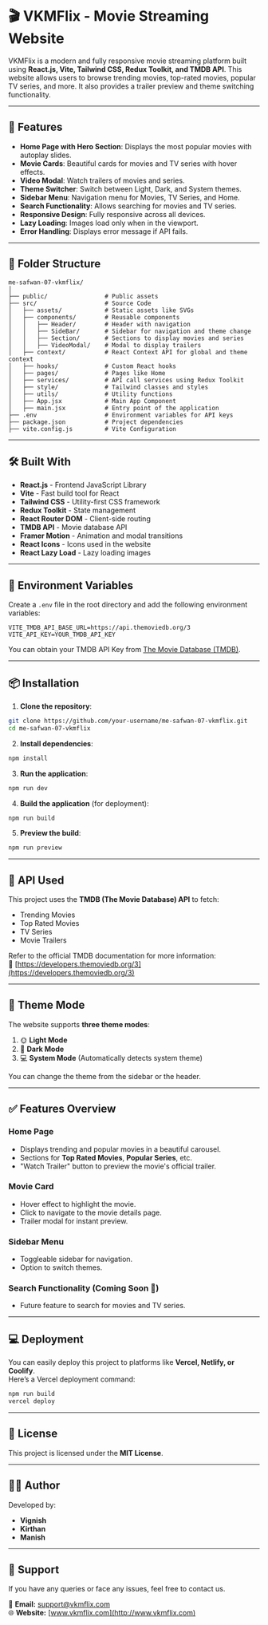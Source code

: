 # 🎬 VKMFlix - Movie Streaming Website

VKMFlix is a modern and fully responsive movie streaming platform built using **React.js, Vite, Tailwind CSS, Redux Toolkit, and TMDB API**. This website allows users to browse trending movies, top-rated movies, popular TV series, and more. It also provides a trailer preview and theme switching functionality.

---

## 🚀 Features
- **Home Page with Hero Section**: Displays the most popular movies with autoplay slides.
- **Movie Cards**: Beautiful cards for movies and TV series with hover effects.
- **Video Modal**: Watch trailers of movies and series.
- **Theme Switcher**: Switch between Light, Dark, and System themes.
- **Sidebar Menu**: Navigation menu for Movies, TV Series, and Home.
- **Search Functionality**: Allows searching for movies and TV series.
- **Responsive Design**: Fully responsive across all devices.
- **Lazy Loading**: Images load only when in the viewport.
- **Error Handling**: Displays error message if API fails.

---

## 📁 Folder Structure
```
me-safwan-07-vkmflix/
│
├── public/                # Public assets
├── src/                   # Source Code
│   ├── assets/            # Static assets like SVGs
│   ├── components/        # Reusable components
│   │   ├── Header/        # Header with navigation
│   │   ├── SideBar/       # Sidebar for navigation and theme change
│   │   ├── Section/       # Sections to display movies and series
│   │   ├── VideoModal/    # Modal to display trailers
│   ├── context/           # React Context API for global and theme context
│   ├── hooks/             # Custom React hooks
│   ├── pages/             # Pages like Home
│   ├── services/          # API call services using Redux Toolkit
│   ├── style/             # Tailwind classes and styles
│   ├── utils/             # Utility functions
│   ├── App.jsx            # Main App Component
│   ├── main.jsx           # Entry point of the application
├── .env                   # Environment variables for API keys
├── package.json           # Project dependencies
├── vite.config.js         # Vite Configuration
```

---

## 🛠 Built With
- **React.js** - Frontend JavaScript Library
- **Vite** - Fast build tool for React
- **Tailwind CSS** - Utility-first CSS framework
- **Redux Toolkit** - State management
- **React Router DOM** - Client-side routing
- **TMDB API** - Movie database API
- **Framer Motion** - Animation and modal transitions
- **React Icons** - Icons used in the website
- **React Lazy Load** - Lazy loading images

---

## 📜 Environment Variables
Create a `.env` file in the root directory and add the following environment variables:

```
VITE_TMDB_API_BASE_URL=https://api.themoviedb.org/3
VITE_API_KEY=YOUR_TMDB_API_KEY
```

You can obtain your TMDB API Key from [The Movie Database (TMDB)](https://www.themoviedb.org/settings/api).

---

## 📦 Installation

1. **Clone the repository**:
```bash
git clone https://github.com/your-username/me-safwan-07-vkmflix.git
cd me-safwan-07-vkmflix
```

2. **Install dependencies**:
```bash
npm install
```

3. **Run the application**:
```bash
npm run dev
```

4. **Build the application** (for deployment):
```bash
npm run build
```

5. **Preview the build**:
```bash
npm run preview
```

---

## 🎥 API Used
This project uses the **TMDB (The Movie Database) API** to fetch:
- Trending Movies
- Top Rated Movies
- TV Series
- Movie Trailers

Refer to the official TMDB documentation for more information:  
🔗 [https://developers.themoviedb.org/3](https://developers.themoviedb.org/3)

---

## 🎨 Theme Mode
The website supports **three theme modes**:
1. 🌞 **Light Mode**
2. 🌙 **Dark Mode**
3. 💻 **System Mode** (Automatically detects system theme)

You can change the theme from the sidebar or the header.

---

## ✅ Features Overview
### Home Page
- Displays trending and popular movies in a beautiful carousel.
- Sections for **Top Rated Movies**, **Popular Series**, etc.
- "Watch Trailer" button to preview the movie's official trailer.

### Movie Card
- Hover effect to highlight the movie.
- Click to navigate to the movie details page.
- Trailer modal for instant preview.

### Sidebar Menu
- Toggleable sidebar for navigation.
- Option to switch themes.

### Search Functionality (Coming Soon 🚧)
- Future feature to search for movies and TV series.

---

## 💻 Deployment
You can easily deploy this project to platforms like **Vercel, Netlify, or Coolify**.  
Here’s a Vercel deployment command:
```bash
npm run build
vercel deploy
```

---

## 📜 License
This project is licensed under the **MIT License**.

---

## 🧑‍💻 Author
Developed by:  
- **Vignish**  
- **Kirthan**  
- **Manish**   

---

## 💌 Support
If you have any queries or face any issues, feel free to contact us.  

📩 **Email:** support@vkmflix.com  
🌐 **Website:** [www.vkmflix.com](http://www.vkmflix.com)
